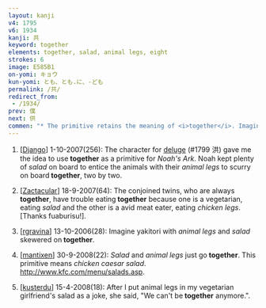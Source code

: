 ```yaml
---
layout: kanji
v4: 1795
v6: 1934
kanji: 共
keyword: together
elements: together, salad, animal legs, eight
strokes: 6
image: E585B1
on-yomi: キョウ
kun-yomi: とも、とも.に、-ども
permalink: /共/
redirect_from:
 - /1934/
prev: 僕
next: 供
commen: "* The primitive retains the meaning of <i>together</i>. Imagine things <i>strung together</i> like fish on a line, beads on a thread, or whatever. The main thing is to avoid putting them in a straight row, which would confound this element with the previous one. As we saw with <i>bushel basket</i>, this primitive can join its legs to the final horizontal stroke and stretch them to form an enclosure."
---
```


1) [<a href="http://kanji.koohii.com/profile/Django">Django</a>] 1-10-2007(256): The character for <a href="../v4/1799.html">deluge</a> (#1799 洪) gave me the idea to use<strong> together</strong> as a primitive for <em>Noah&#039;s Ark</em>. Noah kept plenty of <em>salad</em> on board to entice the animals with their <em>animal legs</em> to scurry on board<strong> together</strong>, two by two.

2) [<a href="http://kanji.koohii.com/profile/Zactacular">Zactacular</a>] 18-9-2007(64): The conjoined twins, who are always<strong> together</strong>, have trouble eating<strong> together</strong> because one is a vegetarian, eating <em>salad</em> and the other is a avid meat eater, eating <em>chicken legs</em>.[Thanks fuaburisu!].

3) [<a href="http://kanji.koohii.com/profile/rgravina">rgravina</a>] 13-10-2006(28): Imagine yakitori with <em>animal legs</em> and <em>salad</em> skewered on<strong> together</strong>.

4) [<a href="http://kanji.koohii.com/profile/mantixen">mantixen</a>] 30-9-2008(22): <em>Salad</em> and <em>animal legs</em> just go<strong> together</strong>. This primitive means <em>chicken caesar salad</em>. <a href="http://www.kfc.com/menu/salads.asp">http://www.kfc.com/menu/salads.asp</a>.

5) [<a href="http://kanji.koohii.com/profile/kusterdu">kusterdu</a>] 15-4-2008(18): After I put animal legs in my vegetarian girlfriend&#039;s salad as a joke, she said, &quot;We can&#039;t be<strong> together</strong> anymore.&quot;.


